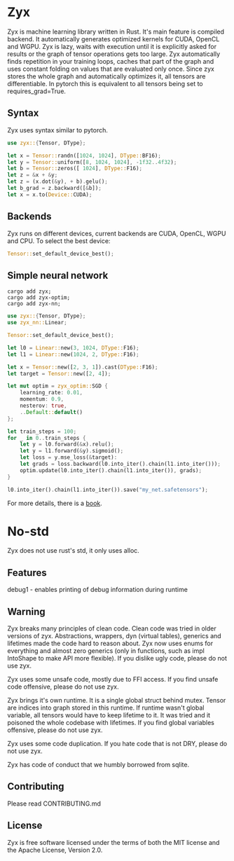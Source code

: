 # Zyx

Zyx is machine learning library written in Rust.
It's main feature is compiled backend. It automatically generates
optimized kernels for CUDA, OpenCL and WGPU.
Zyx is lazy, waits with execution until it is explicitly asked for results
or the graph of tensor operations gets too large.
Zyx automatically finds repetition in your training loops, caches
that part of the graph and uses constant folding on values that are evaluated
only once. Since zyx stores the whole graph and automatically optimizes it,
all tensors are differentiable. In pytorch this is equivalent to all tensors
being set to requires_grad=True.

## Syntax

Zyx uses syntax similar to pytorch.

```rust
use zyx::{Tensor, DType};

let x = Tensor::randn([1024, 1024], DType::BF16);
let y = Tensor::uniform([8, 1024, 1024], -1f32..4f32);
let b = Tensor::zeros([ 1024], DType::F16);
let z = &x + &y;
let z = (x.dot(&y), + b).gelu();
let b_grad = z.backward([&b]);
let x = x.to(Device::CUDA);
```

## Backends

Zyx runs on different devices, current backends are CUDA, OpenCL, WGPU and CPU.
To select the best device:
```rust
Tensor::set_default_device_best();
```

## Simple neural network

```shell
cargo add zyx;
cargo add zyx-optim;
cargo add zyx-nn;
```
```rust
use zyx::{Tensor, DType};
use zyx_nn::Linear;

Tensor::set_default_device_best();

let l0 = Linear::new(3, 1024, DType::F16);
let l1 = Linear::new(1024, 2, DType::F16);

let x = Tensor::new([2, 3, 1]).cast(DType::F16);
let target = Tensor::new([2, 4]);

let mut optim = zyx_optim::SGD {
    learning_rate: 0.01,
    momentum: 0.9,
    nesterov: true,
    ..Default::default()
};

let train_steps = 100;
for _ in 0..train_steps {
    let y = l0.forward(&x).relu();
    let y = l1.forward(&y).sigmoid();
    let loss = y.mse_loss(&target):
    let grads = loss.backward(l0.into_iter().chain(l1.into_iter()));
    optim.update(l0.into_iter().chain(l1.into_iter()), grads);
}

l0.into_iter().chain(l1.into_iter()).save("my_net.safetensors");
```

For more details, there is a [book](https://zk4x.github.io/zyx).

# No-std

Zyx does not use rust's std, it only uses alloc.

## Features

debug1 - enables printing of debug information during runtime

## Warning

Zyx breaks many principles of clean code. Clean code was tried in older versions of zyx.
Abstractions, wrappers, dyn (virtual tables), generics and lifetimes made the code hard
to reason about. Zyx now uses enums for everything and almost zero generics (only in functions,
such as impl IntoShape to make API more flexible). If you dislike ugly code, please do not use zyx.

Zyx uses some unsafe code, mostly due to FFI access. If you find unsafe code offensive,
please do not use zyx.

Zyx brings it's own runtime. It is a single global struct behind mutex.
Tensor are indices into graph stored in this runtime. If runtime wasn't
global variable, all tensors would have to keep lifetime to it. It was
tried and it poisoned the whole codebase with lifetimes. If you find global variables
offensive, please do not use zyx.

Zyx uses some code duplication. If you hate code that is not DRY, please do not use zyx.

Zyx has code of conduct that we humbly borrowed from sqlite.

## Contributing

Please read CONTRIBUTING.md

## License

Zyx is free software licensed under the terms of both the MIT license and the Apache License, Version 2.0.
